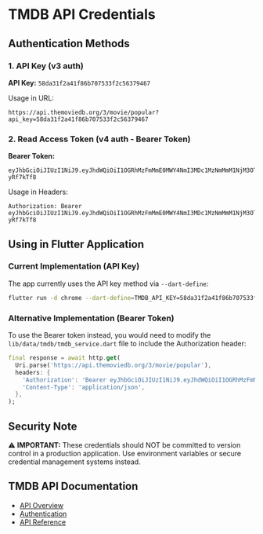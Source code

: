 # TMDB API Credentials

## Authentication Methods

### 1. API Key (v3 auth)
**API Key:** `58da31f2a41f86b707533f2c56379467`

Usage in URL:
```
https://api.themoviedb.org/3/movie/popular?api_key=58da31f2a41f86b707533f2c56379467
```

### 2. Read Access Token (v4 auth - Bearer Token)
**Bearer Token:** 
```
eyJhbGciOiJIUzI1NiJ9.eyJhdWQiOiI1OGRhMzFmMmE0MWY4NmI3MDc1MzNmMmM1NjM3OTQ2NyIsIm5iZiI6MTc1OTgzNzc0OS44MjQsInN1YiI6IjY4ZTRmZTM1MTUxOTM1OGFjNjI1YmZmNCIsInNjb3BlcyI6WyJhcGlfcmVhZCJdLCJ2ZXJzaW9uIjoxfQ.oWWcp7qVh78LsY2MVHoy_yf0nPg2lNyJBZ-yRf7kTf8
```

Usage in Headers:
```
Authorization: Bearer eyJhbGciOiJIUzI1NiJ9.eyJhdWQiOiI1OGRhMzFmMmE0MWY4NmI3MDc1MzNmMmM1NjM3OTQ2NyIsIm5iZiI6MTc1OTgzNzc0OS44MjQsInN1YiI6IjY4ZTRmZTM1MTUxOTM1OGFjNjI1YmZmNCIsInNjb3BlcyI6WyJhcGlfcmVhZCJdLCJ2ZXJzaW9uIjoxfQ.oWWcp7qVh78LsY2MVHoy_yf0nPg2lNyJBZ-yRf7kTf8
```

## Using in Flutter Application

### Current Implementation (API Key)
The app currently uses the API key method via `--dart-define`:
```bash
flutter run -d chrome --dart-define=TMDB_API_KEY=58da31f2a41f86b707533f2c56379467
```

### Alternative Implementation (Bearer Token)
To use the Bearer token instead, you would need to modify the `lib/data/tmdb/tmdb_service.dart` file to include the Authorization header:

```dart
final response = await http.get(
  Uri.parse('https://api.themoviedb.org/3/movie/popular'),
  headers: {
    'Authorization': 'Bearer eyJhbGciOiJIUzI1NiJ9.eyJhdWQiOiI1OGRhMzFmMmE0MWY4NmI3MDc1MzNmMmM1NjM3OTQ2NyIsIm5iZiI6MTc1OTgzNzc0OS44MjQsInN1YiI6IjY4ZTRmZTM1MTUxOTM1OGFjNjI1YmZmNCIsInNjb3BlcyI6WyJhcGlfcmVhZCJdLCJ2ZXJzaW9uIjoxfQ.oWWcp7qVh78LsY2MVHoy_yf0nPg2lNyJBZ-yRf7kTf8',
    'Content-Type': 'application/json',
  },
);
```

## Security Note
⚠️ **IMPORTANT:** These credentials should NOT be committed to version control in a production application. Use environment variables or secure credential management systems instead.

## TMDB API Documentation
- [API Overview](https://developers.themoviedb.org/3/getting-started/introduction)
- [Authentication](https://developers.themoviedb.org/3/getting-started/authentication)
- [API Reference](https://developer.themoviedb.org/reference/intro/getting-started)
